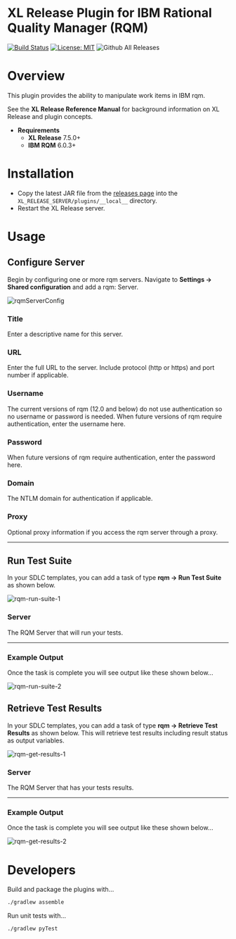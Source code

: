 # XL Release Plugin for IBM Rational Quality Manager (RQM) #

[![Build Status][xlr-rqm-plugin-travis-image]][xlr-rqm-plugin-travis-url]
[![License: MIT][xlr-rqm-plugin-license-image]][xlr-rqm-plugin-license-url]
![Github All Releases][xlr-rqm-plugin-downloads-image]

[xlr-rqm-plugin-travis-image]: https://travis-ci.org/xebialabs-community/xlr-rqm-plugin.svg?branch=master
[xlr-rqm-plugin-travis-url]: https://travis-ci.org/xebialabs-community/xlr-rqm-plugin
[xlr-rqm-plugin-license-image]: https://img.shields.io/badge/License-MIT-yellow.svg
[xlr-rqm-plugin-license-url]: https://opensource.org/licenses/MIT
[xlr-rqm-plugin-downloads-image]: https://img.shields.io/github/downloads/xebialabs-community/xlr-rqm-plugin/total.svg

# Overview #

This plugin provides the ability to manipulate work items in IBM rqm.

See the **XL Release Reference Manual** for background information on XL Release and plugin concepts.

* **Requirements**
  * **XL Release** 7.5.0+
  * **IBM RQM** 6.0.3+

# Installation #

* Copy the latest JAR file from the [releases page](https://github.com/xebialabs-community/xlr-rqm-plugin/releases) into the `XL_RELEASE_SERVER/plugins/__local__` directory.
* Restart the XL Release server.

# Usage #

## Configure Server ##

Begin by configuring one or more rqm servers.  Navigate to **Settings -> Shared configuration** and add a rqm: Server.

![rqmServerConfig](images/rqm-server-config.png)



### Title ###

Enter a descriptive name for this server.

### URL ###

Enter the full URL to the server.  Include protocol (http or https) and port number if applicable.

### Username ###

The current versions of rqm (12.0 and below) do not use authentication so no username or password is needed.  When future versions of rqm require authentication, enter the username here.

### Password ###

When future versions of rqm require authentication, enter the password here.

### Domain ###

The NTLM domain for authentication if applicable.

### Proxy ###

Optional proxy information if you access the rqm server through a proxy.

---

## Run Test Suite ##

In your SDLC templates, you can add a task of type **rqm -> Run Test Suite** as shown below.  

![rqm-run-suite-1](images/rqm-run-suite-1.png)

### Server ###

The RQM Server that will run your tests.

---

### Example Output ###

Once the task is complete you will see output like these shown below...

![rqm-run-suite-2](images/rqm-run-suite-2.png)

## Retrieve Test Results ##

In your SDLC templates, you can add a task of type **rqm -> Retrieve Test Results** as shown below.  This will retrieve test results including result status as output variables.

![rqm-get-results-1](images/rqm-get-results-1.png)

### Server ###

The RQM Server that has your tests results.

---

### Example Output ###

Once the task is complete you will see output like these shown below...

![rqm-get-results-2](images/rqm-get-results-2.png)



# Developers #

Build and package the plugins with...

```bash
./gradlew assemble
```

Run unit tests with...

```bash
./gradlew pyTest
```